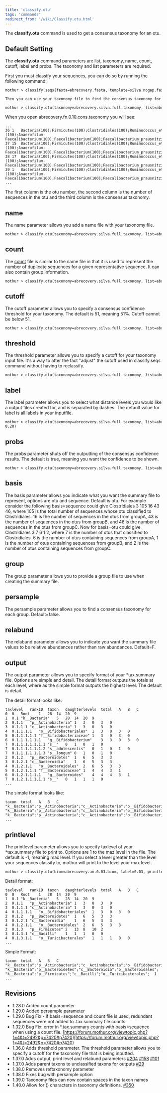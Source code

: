 ```yaml
---
title: 'classify.otu'
tags: 'commands'
redirect_from: '/wiki/Classify.otu.html'
---
```

The **classify.otu** command is used to get a consensus taxonomy for an otu.

## Default Setting

The **classify.otu** command parameters are list, taxonomy, name, count,
cutoff, label and probs. The taxonomy and list parameters are required.

First you must classify your sequences, you can do so by running the
following command:

    mothur > classify.seqs(fasta=abrecovery.fasta, template=silva.nogap.fasta, taxonomy=silva.full.taxonomy)

    Then you can use your taxonomy file to find the consensus taxonomy for your otus at various distances.

    mothur > classify.otu(taxonomy=abrecovery.silva.full.taxonomy, list=abrecovery.fn.list)

When you open abrecovery.fn.0.10.cons.taxonomy you will see:

    ...
    36 1   Bacteria(100);Firmicutes(100);Clostridiales(100);Ruminococcus_et_rel.(100);Anaerofilum-Faecalibacterium(100);Faecalibacterium(100);Faecalibacterium_prausnitzii(100);unclassified(100);unclassified(100);unclassified(100);unclassified(100);unclassified(100);unclassified(100);
    37 15  Bacteria(100);Firmicutes(100);Clostridiales(100);Ruminococcus_et_rel.(100);Anaerofilum-Faecalibacterium(100);Faecalibacterium(100);Faecalibacterium_prausnitzii(100);unclassified(100);unclassified(100);unclassified(100);unclassified(100);unclassified(100);unclassified(100);
    38 17  Bacteria(100);Firmicutes(100);Clostridiales(100);Ruminococcus_et_rel.(100);Anaerofilum-Faecalibacterium(100);Faecalibacterium(100);Faecalibacterium_prausnitzii(100);unclassified(100);unclassified(100);unclassified(100);unclassified(100);unclassified(100);unclassified(100);
    39 1   Bacteria(100);Firmicutes(100);Clostridiales(100);Ruminococcus_et_rel.(100);Anaerofilum-Faecalibacterium(100);Faecalibacterium(100);Faecalibacterium_prausnitzii(100);unclassified(100);unclassified(100);unclassified(100);unclassified(100);unclassified(100);unclassified(100);
    ...

The first column is the otu number, the second column is the number of
sequences in the otu and the third column is the consensus taxonomy.

## name

The name parameter allows you add a name file with your taxonomy file.

    mothur > classify.otu(taxonomy=abrecovery.silva.full.taxonomy, list=abrecovery.fn.list, name=abrecovery.names) 

## count

The [ count](/wiki/Count_File) file is similar to the name file in
that it is used to represent the number of duplicate sequences for a
given representative sequence. It can also contain group information.

    mothur > classify.otu(taxonomy=abrecovery.silva.full.taxonomy, list=abrecovery.fn.list, count=abrecovery.count_table) 

## cutoff

The cutoff parameter allows you to specify a consensus confidence
threshold for your taxonomy. The default is 51, meaning 51%. Cutoff
cannot be below 51.

    mothur > classify.otu(taxonomy=abrecovery.silva.full.taxonomy, list=abrecovery.fn.list, cutoff=80) 

## threshold

The threshold parameter allows you to specify a cutoff for your taxonomy
input file. It's a way to after the fact "adjust" the cutoff used in
classify.seqs command without having to reclassify.

    mothur > classify.otu(taxonomy=abrecovery.silva.full.taxonomy, list=abrecovery.fn.list, threshold=90) 

## label

The label parameter allows you to select what distance levels you would
like a output files created for, and is separated by dashes. The default
value for label is all labels in your inputfile.

    mothur > classify.otu(taxonomy=abrecovery.silva.full.taxonomy, list=abrecovery.fn.list, label=0.10-0.20) 

## probs

The probs parameter shuts off the outputting of the consensus confidence
results. The default is true, meaning you want the confidence to be
shown.

    mothur > classify.otu(taxonomy=abrecovery.silva.full.taxonomy, list=abrecovery.fn.list, probs=f) 

## basis

The basis parameter allows you indicate what you want the summary file
to represent, options are otu and sequence. Default is otu. For example
consider the following basis=sequence could give Clostridiales 3 105 16
43 46, where 105 is the total number of sequences whose otu classified
to Clostridiales. 16 is the number of sequences in the otus from groupA,
43 is the number of sequences in the otus from groupB, and 46 is the
number of sequences in the otus from groupC. Now for basis=otu could
give Clostridiales 3 7 6 1 2, where 7 is the number of otus that
classified to Clostridiales. 6 is the number of otus containing
sequences from groupA, 1 is the number of otus containing sequences from
groupB, and 2 is the number of otus containing sequences from groupC.

## group

The group parameter allows you to provide a group file to use when
creating the summary file.

## persample

The persample parameter allows you to find a consensus taxonomy for each
group. Default=false.

## relabund

The relabund parameter allows you to indicate you want the summary file
values to be relative abundances rather than raw abundances. Default=F.

## output

The output parameter allows you to specify format of your \*tax.summary
file. Options are simple and detail. The detail format outputs the
totals at each level, where as the simple format outputs the highest
level. The default is detail.

The detail format looks like:

    taxlevel   rankID  taxon   daughterlevels  total   A   B   C
    0  0   Root    1   28  14  20  9
    1  0.1 "k__Bacteria"   5   28  14  20  9
    2  0.1.1   "p__Actinobacteria" 1   3   0   3   0
    3  0.1.1.1 "c__Actinobacteria" 1   3   0   3   0
    4  0.1.1.1.1   "o__Bifidobacteriales"  1   3   0   3   0
    5  0.1.1.1.1.1 "f__Bifidobacteriaceae" 1   3   0   3   0
    6  0.1.1.1.1.1.1   "g__Bifidobacterium"    3   3   0   3   0
    7  0.1.1.1.1.1.1.1 "s__"   0   1   0   1   0
    7  0.1.1.1.1.1.1.2 "s__adolescentis"   0   1   0   1   0
    7  0.1.1.1.1.1.1.3 "s__longum" 0   1   0   1   0
    2  0.1.2   "p__Bacteroidetes"  1   6   5   3   3
    3  0.1.2.1 "c__Bacteroidia"    1   6   5   3   3
    4  0.1.2.1.1   "o__Bacteroidales"  2   6   5   3   3
    5  0.1.2.1.1.1 "f__Bacteroidaceae" 1   4   4   3   1
    6  0.1.2.1.1.1.1   "g__Bacteroides"    4   4   4   3   1
    7  0.1.2.1.1.1.1.1 "s__"   0   1   1   1   0
    ...

The simple format looks like:

    taxon  total   A   B   C
    "k__Bacteria";"p__Actinobacteria";"c__Actinobacteria";"o__Bifidobacteriales";"f__Bifidobacteriaceae";"g__Bifidobacterium";"s__";   1   0   1   0
    "k__Bacteria";"p__Actinobacteria";"c__Actinobacteria";"o__Bifidobacteriales";"f__Bifidobacteriaceae";"g__Bifidobacterium";"s__adolescentis";   1   0   1   0
    "k__Bacteria";"p__Actinobacteria";"c__Actinobacteria";"o__Bifidobacteriales";"f__Bifidobacteriaceae";"g__Bifidobacterium";"s__longum"; 1   0   1   0
    ...

## printlevel

The printlevel parameter allows you to specify taxlevel of your
\*tax.summary file to print to. Options are 1 to the maz level in the
file. The default is -1, meaning max level. If you select a level
greater than the level your sequences classify to, mothur will print to
the level your max level.

    mothur > classify.otu(biom=abrecovery.an.0.03.biom, label=0.03, printlevel=4)

Detail format:

    taxlevel   rankID  taxon   daughterlevels  total   A   B   C 
    0  0   Root    1   28  14  20  9
    1  0.1 "k__Bacteria"   5   28  14  20  9
    2  0.1.1   "p__Actinobacteria" 1   3   0   3   0
    3  0.1.1.1 "c__Actinobacteria" 1   3   0   3   0
    4  0.1.1.1.1   "o__Bifidobacteriales"  1   3   0   3   0
    2  0.1.2   "p__Bacteroidetes"  1   6   5   3   3
    3  0.1.2.1 "c__Bacteroidia"    1   6   5   3   3
    4  0.1.2.1.1   "o__Bacteroidales"  2   6   5   3   3
    2  0.1.3   "p__Firmicutes" 2   13  8   10  2
    3  0.1.3.1 "c__Bacilli"    1   1   1   0   0
    4  0.1.3.1.1   "o__Turicibacterales"   1   1   1   0   0
    ...

Simple Format:

    taxon  total   A   B   C
    "k__Bacteria";"p__Actinobacteria";"c__Actinobacteria";"o__Bifidobacteriales";  3   0   3   0
    "k__Bacteria";"p__Bacteroidetes";"c__Bacteroidia";"o__Bacteroidales";  6   5   3   3
    "k__Bacteria";"p__Firmicutes";"c__Bacilli";"o__Turicibacterales";  1   1   0   0
    ...

## Revisions

-   1.28.0 Added count parameter
-   1.29.0 Added persample parameter
-   1.29.0 Bug Fix - if basis=sequence and count file is used, redundant
    sequences were not added to .tax.summary file counts.
-   1.32.0 Bug Fix: error in \*.tax.summary counts with basis=sequence
    when using a count file.
    [https://forum.mothur.org/viewtopic.php?f=4&t=2492&p=7420#p7420](https://forum.mothur.org/viewtopic.php?f=4&t=2492&p=7420#p7420)
-   1.36.0 Adds threshold parameter. The threshold parameter allows you
    to specify a cutoff for the taxonomy file that is being inputted.
-   1.37.0 Adds output, print level and relabund parameters
    [\#204](https://github.com/mothur/mothur/issues/204)
    [\#158](https://github.com/mothur/mothur/issues/158)
    [\#101](https://github.com/mothur/mothur/issues/101)
-   1.37.0 Adds parent taxons to unclassified taxons for outputs
    [\#29](https://github.com/mothur/mothur/issues/29)
-   1.38.0 Removes reftaxonomy parameter
-   1.38.0 Fixes bug with persample option
-   1.39.0 Taxonomy files can now contain spaces in the taxon names
-   1.40.0 Allow for () characters in taxonomy definitions.
    [\#350](https://github.com/mothur/mothur/issues/350)


